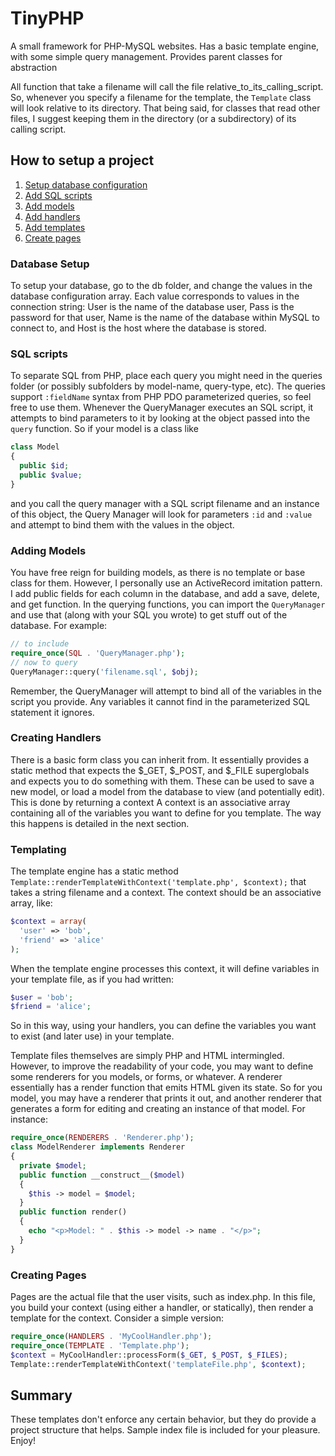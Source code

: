 TinyPHP
=======

A small framework for PHP-MySQL websites. Has a basic template engine, with some simple query management. Provides parent classes for abstraction

All function that take a filename will call the file relative_to_its_calling_script. So, whenever you specify a filename for the template, the `Template` class will look relative to its directory. That being said, for classes that read other files, I suggest keeping them in the directory (or a subdirectory) of its calling script.

## How to setup a project ##
1. [Setup database configuration](#db)
2. [Add SQL scripts](#sql)
3. [Add models](#models)
4. [Add handlers](#handlers)
5. [Add templates](#templates)
6. [Create pages](#pages)

### <a name='db'/> Database Setup
To setup your database, go to the db folder, and change the values in the database configuration array. Each value corresponds to values in the connection string: User is the name of the database user, Pass is the password for that user, Name is the name of the database within MySQL to connect to, and Host is the host where the database is stored.

### <a name='sql'/>SQL scripts
To separate SQL from PHP, place each query you might need in the queries folder (or possibly subfolders by model-name, query-type, etc). The queries support `:fieldName` syntax from PHP PDO parameterized queries, so feel free to use them. Whenever the QueryManager executes an SQL script, it attempts to bind parameters to it by looking at the object passed into the `query` function. So if your model is a class like 
```PHP
class Model
{
  public $id;
  public $value;
}
```
and you call the query manager with a SQL script filename and an instance of this object, the Query Manager will look for parameters `:id` and `:value` and attempt to bind them with the values in the object. 

### <a name='models'/> Adding Models
You have free reign for building models, as there is no template or base class for them. However, I personally use an ActiveRecord imitation pattern. I add public fields for each column in the database, and add a save, delete, and get function. In the querying functions, you can import the `QueryManager` and use that (along with your SQL you wrote) to get stuff out of the database. For example:
```PHP
// to include
require_once(SQL . 'QueryManager.php');
// now to query
QueryManager::query('filename.sql', $obj);
```
Remember, the QueryManager will attempt to bind all of the variables in the script you provide. Any variables it cannot find in the parameterized SQL statement it ignores.

### <a name='handlers'/> Creating Handlers
There is a basic form class you can inherit from. It essentially provides a static method that expects the $_GET, $_POST, and $_FILE superglobals and expects you to do something with them. These can be used to save a new model, or load a model from the database to view (and potentially edit). This is done by returning a context
A context is an associative array containing all of the variables you want to define for you template. The way this happens is detailed in the next section.

### <a name='templates'/> Templating
The template engine has a static method ` Template::renderTemplateWithContext('template.php', $context);` that takes a string filename and a context. The context should be an associative array, like:
```PHP
$context = array(
  'user' => 'bob',
  'friend' => 'alice'
);
```
When the template engine processes this context, it will define variables in your template file, as if you had written:
```PHP
$user = 'bob';
$friend = 'alice';
```
So in this way, using your handlers, you can define the variables you want to exist (and later use) in your template.

Template files themselves are simply PHP and HTML intermingled. However, to improve the readability of your code, you may want to define some renderers for you models, or forms, or whatever. A renderer essentially has a render function that emits HTML given its state. So for you model, you may have a renderer that prints it out, and another renderer that generates a form for editing and creating an instance of that model. For instance:
```PHP
require_once(RENDERERS . 'Renderer.php');
class ModelRenderer implements Renderer
{
  private $model;
  public function __construct__($model)
  {
    $this -> model = $model;
  }
  public function render()
  {
    echo "<p>Model: " . $this -> model -> name . "</p>";
  }
}
```

### <a name='pages'/> Creating Pages
Pages are the actual file that the user visits, such as index.php. In this file, you build your context (using either a handler, or statically), then render a template for the context. Consider a simple version:
```PHP
require_once(HANDLERS . 'MyCoolHandler.php');
require_once(TEMPLATE . 'Template.php');
$context = MyCoolHandler::processForm($_GET, $_POST, $_FILES);
Template::renderTemplateWithContext('templateFile.php', $context);
```

## Summary
These templates don't enforce any certain behavior, but they do provide a project structure that helps. Sample index file is included for your pleasure. Enjoy!
